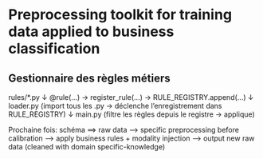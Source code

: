 # Preprocessing toolkit for training data applied to business classification

## Gestionnaire des règles métiers

rules/*.py
  ↓
@rule(...)  →  register_rule(...)  →  RULE_REGISTRY.append(...)
  ↓
loader.py (import tous les .py → déclenche l’enregistrement dans RULE_REGISTRY)
  ↓
main.py (filtre les règles depuis le registre → applique)


Prochaine fois: schéma ==> raw data --> specific preprocessing before calibration --> apply business rules + modality injection --> output new raw data (cleaned with domain specific-knowledge)

